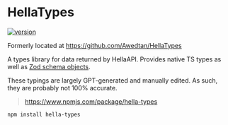 # HellaTypes

[![version](https://img.shields.io/npm/v/hella-types)](https://www.npmjs.com/package/hella-types)

Formerly located at https://github.com/Awedtan/HellaTypes

A types library for data returned by HellaAPI. Provides native TS types as well as [Zod schema objects](https://github.com/colinhacks/zod).

These typings are largely GPT-generated and manually edited. As such, they are probably not 100% accurate.

> https://www.npmjs.com/package/hella-types
```sh
npm install hella-types
```
